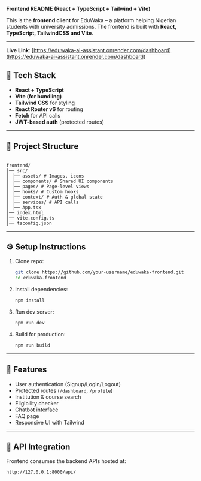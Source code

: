**Frontend README (React + TypeScript + Tailwind + Vite)**

This is the **frontend client** for EduWaka – a platform helping Nigerian students with university admissions.
The frontend is built with **React, TypeScript, TailwindCSS and Vite**.

---
**Live Link**: [https://eduwaka-ai-assistant.onrender.com/dashboard](https://eduwaka-ai-assistant.onrender.com/dashboard)

## 🚀 Tech Stack

- **React + TypeScript**
- **Vite (for bundling)**
- **Tailwind CSS** for styling
- **React Router v6** for routing
- **Fetch** for API calls
- **JWT-based auth** (protected routes)

---

## 📂 Project Structure

```

frontend/
│── src/
│ │── assets/ # Images, icons
│ │── components/ # Shared UI components
│ │── pages/ # Page-level views
│ │── hooks/ # Custom hooks
│ │── context/ # Auth & global state
│ │── services/ # API calls
│ │── App.tsx
│── index.html
│── vite.config.ts
│── tsconfig.json

```

---

## ⚙️ Setup Instructions

1. Clone repo:

   ```bash
   git clone https://github.com/your-username/eduwaka-frontend.git
   cd eduwaka-frontend
   ```

2. Install dependencies:

   ```bash
   npm install
   ```

3. Run dev server:

   ```bash
   npm run dev
   ```

4. Build for production:

   ```bash
   npm run build
   ```

---

## 🔑 Features

- User authentication (Signup/Login/Logout)
- Protected routes (`/dashboard`, `/profile`)
- Institution & course search
- Eligibility checker
- Chatbot interface
- FAQ page
- Responsive UI with Tailwind

---

## 🔗 API Integration

Frontend consumes the backend APIs hosted at:

```
http://127.0.0.1:8000/api/
```
